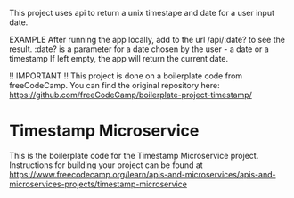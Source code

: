 This project uses api to return a unix timestape and date for a user input date.

EXAMPLE
After running the app locally, add to the url /api/:date? to see the result.
:date? is a parameter for a date chosen by the user - a date or a timestamp
If left empty, the app will return the current date.


!! IMPORTANT !!
This project is done on a boilerplate code from freeCodeCamp. You can find the original repository here: 
https://github.com/freeCodeCamp/boilerplate-project-timestamp/

# Timestamp Microservice

This is the boilerplate code for the Timestamp Microservice project. Instructions for building your project can be found at https://www.freecodecamp.org/learn/apis-and-microservices/apis-and-microservices-projects/timestamp-microservice
